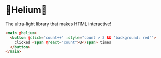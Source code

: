 # 🎈Helium🎈

The ultra-light library that makes HTML interactive!

```html
<main @helium>
  <button @click="count++" :style="count > 3 && 'background: red'">
    clicked <span @react="count">0</span> times
  </button>
</main>
```
